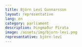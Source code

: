 ```yaml
---
title: Björn Leví Gunnarsson
layout: representative
lang: en
category: parliament
description: Þingmaður Pírata
image: /assets/img/bjorn-levi.png
representative: björn-leví
---
```

